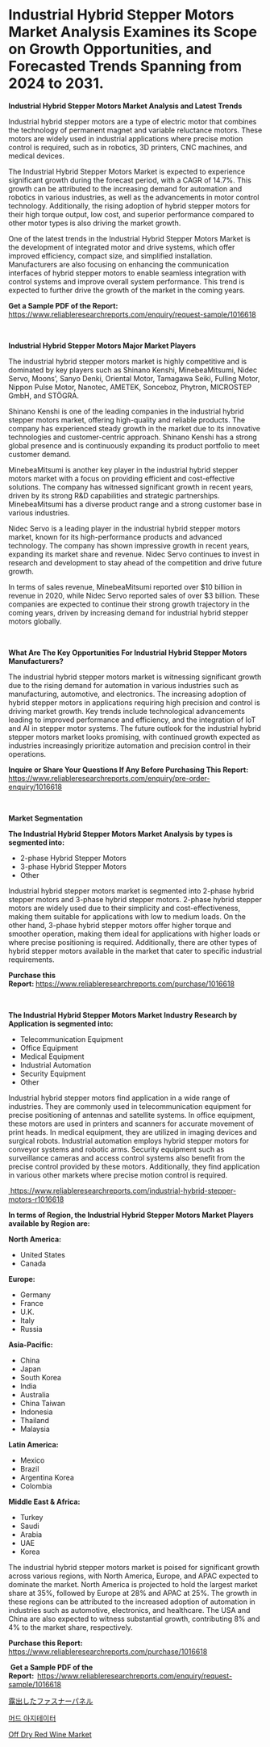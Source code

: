 <p><h1>Industrial Hybrid Stepper Motors Market Analysis Examines its Scope on Growth Opportunities, and Forecasted Trends Spanning from 2024 to 2031.</h1></p><p><strong>Industrial Hybrid Stepper Motors Market Analysis and Latest Trends</strong></p>
<p><p>Industrial hybrid stepper motors are a type of electric motor that combines the technology of permanent magnet and variable reluctance motors. These motors are widely used in industrial applications where precise motion control is required, such as in robotics, 3D printers, CNC machines, and medical devices.</p><p>The Industrial Hybrid Stepper Motors Market is expected to experience significant growth during the forecast period, with a CAGR of 14.7%. This growth can be attributed to the increasing demand for automation and robotics in various industries, as well as the advancements in motor control technology. Additionally, the rising adoption of hybrid stepper motors for their high torque output, low cost, and superior performance compared to other motor types is also driving the market growth.</p><p>One of the latest trends in the Industrial Hybrid Stepper Motors Market is the development of integrated motor and drive systems, which offer improved efficiency, compact size, and simplified installation. Manufacturers are also focusing on enhancing the communication interfaces of hybrid stepper motors to enable seamless integration with control systems and improve overall system performance. This trend is expected to further drive the growth of the market in the coming years.</p></p>
<p><strong>Get a Sample PDF of the Report:&nbsp;</strong> <a href="https://www.reliableresearchreports.com/enquiry/request-sample/1016618">https://www.reliableresearchreports.com/enquiry/request-sample/1016618</a></p>
<p>&nbsp;</p>
<p><strong>Industrial Hybrid Stepper Motors Major Market Players</strong></p>
<p><p>The industrial hybrid stepper motors market is highly competitive and is dominated by key players such as Shinano Kenshi, MinebeaMitsumi, Nidec Servo, Moons’, Sanyo Denki, Oriental Motor, Tamagawa Seiki, Fulling Motor, Nippon Pulse Motor, Nanotec, AMETEK, Sonceboz, Phytron, MICROSTEP GmbH, and STÖGRA.</p><p>Shinano Kenshi is one of the leading companies in the industrial hybrid stepper motors market, offering high-quality and reliable products. The company has experienced steady growth in the market due to its innovative technologies and customer-centric approach. Shinano Kenshi has a strong global presence and is continuously expanding its product portfolio to meet customer demand.</p><p>MinebeaMitsumi is another key player in the industrial hybrid stepper motors market with a focus on providing efficient and cost-effective solutions. The company has witnessed significant growth in recent years, driven by its strong R&D capabilities and strategic partnerships. MinebeaMitsumi has a diverse product range and a strong customer base in various industries.</p><p>Nidec Servo is a leading player in the industrial hybrid stepper motors market, known for its high-performance products and advanced technology. The company has shown impressive growth in recent years, expanding its market share and revenue. Nidec Servo continues to invest in research and development to stay ahead of the competition and drive future growth.</p><p>In terms of sales revenue, MinebeaMitsumi reported over $10 billion in revenue in 2020, while Nidec Servo reported sales of over $3 billion. These companies are expected to continue their strong growth trajectory in the coming years, driven by increasing demand for industrial hybrid stepper motors globally.</p></p>
<p>&nbsp;</p>
<p><strong>What Are The Key Opportunities For Industrial Hybrid Stepper Motors Manufacturers?</strong></p>
<p><p>The industrial hybrid stepper motors market is witnessing significant growth due to the rising demand for automation in various industries such as manufacturing, automotive, and electronics. The increasing adoption of hybrid stepper motors in applications requiring high precision and control is driving market growth. Key trends include technological advancements leading to improved performance and efficiency, and the integration of IoT and AI in stepper motor systems. The future outlook for the industrial hybrid stepper motors market looks promising, with continued growth expected as industries increasingly prioritize automation and precision control in their operations.</p></p>
<p><strong>Inquire or Share Your Questions If Any Before Purchasing This Report:</strong> <a href="https://www.reliableresearchreports.com/enquiry/pre-order-enquiry/1016618">https://www.reliableresearchreports.com/enquiry/pre-order-enquiry/1016618</a></p>
<p>&nbsp;</p>
<p><strong>Market Segmentation</strong></p>
<p><strong>The Industrial Hybrid Stepper Motors Market Analysis by types is segmented into:</strong></p>
<p><ul><li>2-phase Hybrid Stepper Motors</li><li>3-phase Hybrid Stepper Motors</li><li>Other</li></ul></p>
<p><p>Industrial hybrid stepper motors market is segmented into 2-phase hybrid stepper motors and 3-phase hybrid stepper motors. 2-phase hybrid stepper motors are widely used due to their simplicity and cost-effectiveness, making them suitable for applications with low to medium loads. On the other hand, 3-phase hybrid stepper motors offer higher torque and smoother operation, making them ideal for applications with higher loads or where precise positioning is required. Additionally, there are other types of hybrid stepper motors available in the market that cater to specific industrial requirements.</p></p>
<p><strong>Purchase this Report:&nbsp;</strong><a href="https://www.reliableresearchreports.com/purchase/1016618">https://www.reliableresearchreports.com/purchase/1016618</a></p>
<p>&nbsp;</p>
<p><strong>The Industrial Hybrid Stepper Motors Market Industry Research by Application is segmented into:</strong></p>
<p><ul><li>Telecommunication Equipment</li><li>Office Equipment</li><li>Medical Equipment</li><li>Industrial Automation</li><li>Security Equipment</li><li>Other</li></ul></p>
<p><p>Industrial hybrid stepper motors find application in a wide range of industries. They are commonly used in telecommunication equipment for precise positioning of antennas and satellite systems. In office equipment, these motors are used in printers and scanners for accurate movement of print heads. In medical equipment, they are utilized in imaging devices and surgical robots. Industrial automation employs hybrid stepper motors for conveyor systems and robotic arms. Security equipment such as surveillance cameras and access control systems also benefit from the precise control provided by these motors. Additionally, they find application in various other markets where precise motion control is required.</p></p>
<p><a href="https://www.reliableresearchreports.com/industrial-hybrid-stepper-motors-r1016618">&nbsp;https://www.reliableresearchreports.com/industrial-hybrid-stepper-motors-r1016618</a></p>
<p><strong>In terms of Region, the Industrial Hybrid Stepper Motors Market Players available by Region are:</strong></p>
<p>
    <p> <strong> North America: </strong>
        <ul>
            <li>United States</li>
            <li>Canada</li>
        </ul>
        </p> 
    <p> <strong> Europe: </strong>
        <ul>
            <li>Germany</li>
            <li>France</li>
            <li>U.K.</li>
            <li>Italy</li>
            <li>Russia</li>
        </ul>
        </p> 
    <p> <strong> Asia-Pacific: </strong>
        <ul>
            <li>China</li>
            <li>Japan</li>
            <li>South Korea</li>
            <li>India</li>
            <li>Australia</li>
            <li>China Taiwan</li>
            <li>Indonesia</li>
            <li>Thailand</li>
            <li>Malaysia</li>
        </ul>
        </p> 
    <p> <strong> Latin America: </strong>
        <ul>
            <li>Mexico</li>
            <li>Brazil</li>
            <li>Argentina Korea</li>
            <li>Colombia</li>
        </ul>
        </p> 
    <p> <strong> Middle East & Africa: </strong>
        <ul>
            <li>Turkey</li>
            <li>Saudi</li>
            <li>Arabia</li>
            <li>UAE</li>
            <li>Korea</li>
        </ul>
    </p>
    </p>
<p><p>The industrial hybrid stepper motors market is poised for significant growth across various regions, with North America, Europe, and APAC expected to dominate the market. North America is projected to hold the largest market share at 35%, followed by Europe at 28% and APAC at 25%. The growth in these regions can be attributed to the increased adoption of automation in industries such as automotive, electronics, and healthcare. The USA and China are also expected to witness substantial growth, contributing 8% and 4% to the market share, respectively.</p></p>
<p><strong>Purchase this Report: </strong><a href="https://www.reliableresearchreports.com/purchase/1016618">https://www.reliableresearchreports.com/purchase/1016618</a></p>
<p>&nbsp;<strong>Get a Sample PDF of the Report:&nbsp;&nbsp;</strong><a href="https://www.reliableresearchreports.com/enquiry/request-sample/1016618">https://www.reliableresearchreports.com/enquiry/request-sample/1016618</a></p>
<p><strong></strong></p>
<p><p><a href="https://github.com/lababdou/Market-Research-Report-List-3/blob/main/223669128470.md">露出したファスナーパネル</a></p><p><a href="https://github.com/jntpkh496620/Market-Research-Report-List-1/blob/main/705322725922.md">머드 아지테이터</a></p><p><a href="https://three-jumbo-f6d.notion.site/Off-Dry-Red-Wine-Market-Comprehensive-Assessment-by-Type-Application-and-Geography-639663e259c24cb398b35f9e725659c0">Off Dry Red Wine Market</a></p></p>